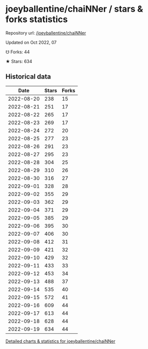 # joeyballentine/chaiNNer / stars & forks statistics

Repository url: [/joeyballentine/chaiNNer](https://github.com/joeyballentine/chaiNNer)

Updated on Oct 2022, 07

☋ Forks: 44

★ Stars: 634

## Historical data
| Date | Stars | Forks |
|------|-------|-------|
| 2022-08-20 | 238 | 15 | 
| 2022-08-21 | 251 | 17 | 
| 2022-08-22 | 265 | 17 | 
| 2022-08-23 | 269 | 17 | 
| 2022-08-24 | 272 | 20 | 
| 2022-08-25 | 277 | 23 | 
| 2022-08-26 | 291 | 23 | 
| 2022-08-27 | 295 | 23 | 
| 2022-08-28 | 304 | 25 | 
| 2022-08-29 | 310 | 26 | 
| 2022-08-30 | 316 | 27 | 
| 2022-09-01 | 328 | 28 | 
| 2022-09-02 | 355 | 29 | 
| 2022-09-03 | 362 | 29 | 
| 2022-09-04 | 371 | 29 | 
| 2022-09-05 | 385 | 29 | 
| 2022-09-06 | 395 | 30 | 
| 2022-09-07 | 406 | 30 | 
| 2022-09-08 | 412 | 31 | 
| 2022-09-09 | 421 | 32 | 
| 2022-09-10 | 429 | 32 | 
| 2022-09-11 | 433 | 33 | 
| 2022-09-12 | 453 | 34 | 
| 2022-09-13 | 488 | 37 | 
| 2022-09-14 | 535 | 40 | 
| 2022-09-15 | 572 | 41 | 
| 2022-09-16 | 609 | 44 | 
| 2022-09-17 | 613 | 44 | 
| 2022-09-18 | 628 | 44 | 
| 2022-09-19 | 634 | 44 | 


[Detailed charts & statistics for joeyballentine/chaiNNer](https://reviewgithub.com/rep/joeyballentine/chaiNNer)
